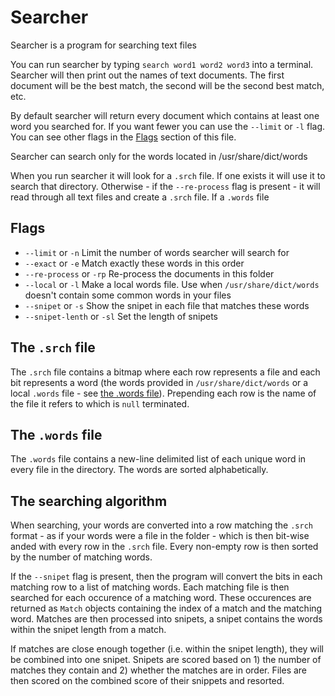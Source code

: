 # Searcher
Searcher is a program for searching text files

You can run searcher by typing `search word1 word2 word3` into a terminal. Searcher will then print out the names of text documents. The first document will be the best match, the second will be the second best match,
etc.

By default searcher will return every document which contains at least one word you searched for. If you want fewer you can use the `--limit` or `-l` flag. You can see other flags in the [Flags](#flags) section of this file.

Searcher can search only for the words located in /usr/share/dict/words

When you run searcher it will look for a `.srch` file. If one exists it will use it to search that directory. Otherwise - if the `--re-process` flag is present - it will read through all text files and create a `.srch` file. If a `.words` file

## Flags

- `--limit` or `-n` Limit the number of words searcher will search for
- `--exact` or `-e` Match exactly these words in this order
- `--re-process` or `-rp` Re-process the documents in this folder
- `--local` or `-l` Make a local words file. Use when `/usr/share/dict/words` doesn't contain some common words in your files
- `--snipet` or `-s` Show the snipet in each file that matches these words
- `--snipet-lenth` or `-sl` Set the length of snipets

## The `.srch` file

The `.srch` file contains a bitmap where each row represents a file and each bit represents a word (the words provided in `/usr/share/dict/words` or a local `.words` file - see [the .words file](#the-words-file)). Prepending each row is the name of the file it refers to which is `null` terminated.

## The `.words` file

The `.words` file contains a new-line delimited list of each unique word in every file in the directory. The words are sorted alphabetically.

## The searching algorithm

When searching, your words are converted into a row matching the `.srch` format - as if your words were a file in the folder - which is then bit-wise anded with every row in the `.srch` file. Every non-empty row is then sorted by the number of matching words.

If the `--snipet` flag is present, then the program will convert the bits in each matching row to a list of matching words. Each matching file is then searched for each occurence of a matching word. These occurences are returned as `Match` objects containing the index of a match and the matching word. Matches are then processed into snipets, a snipet contains the words within the snipet length from a match.

If matches are close enough together (i.e. within the snipet length), they will be combined into one snipet. Snipets are scored based on 1) the number of matches they contain and 2) whether the matches are in order. Files are then scored on the combined score of their snippets and resorted.
